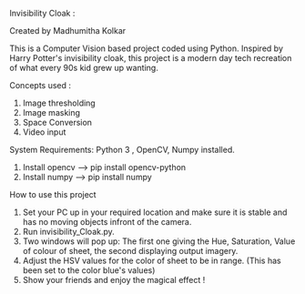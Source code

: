 Invisibility Cloak :

Created by Madhumitha Kolkar

This is a Computer Vision based project coded using Python.
Inspired by Harry Potter's invisibility cloak, this project is a modern day tech recreation of what every 90s kid grew up wanting.

Concepts used :

1. Image thresholding
2. Image masking
3. Space Conversion
4. Video input

System Requirements: Python 3 , OpenCV, Numpy installed.
1. Install opencv --> pip install opencv-python
2. Install numpy --> pip install numpy
 
How to use this project
1. Set your PC up in your required location and make sure it is stable and has no moving objects infront of the camera.
2. Run invisibility_Cloak.py.
3. Two windows will pop up: The first one giving the Hue, Saturation, Value of colour of sheet, the second displaying output imagery.
4. Adjust the HSV values for the color of sheet to be in range. (This has been set to the color blue's values)
5. Show your friends and enjoy the magical effect !

